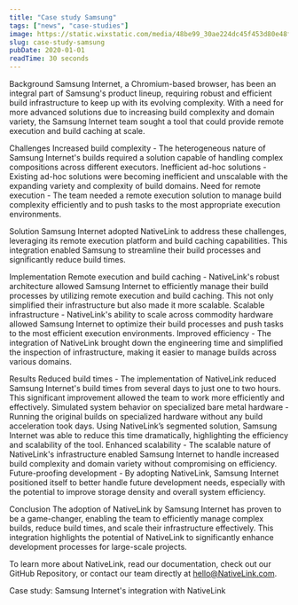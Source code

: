 ```yaml
---
title: "Case study Samsung"
tags: ["news", "case-studies"]
image: https://static.wixstatic.com/media/48be99_30ae224dc45f453d80e48f7b9078d330~mv2.png/v1/fill/w_648,h_394,al_c,q_85,usm_0.66_1.00_0.01,enc_auto/x%20(3).png
slug: case-study-samsung
pubDate: 2020-01-01
readTime: 30 seconds
---
```

Background
Samsung Internet, a Chromium-based browser, has been an integral part of
Samsung's product lineup, requiring robust and efficient build infrastructure
to keep up with its evolving complexity. With a need for more advanced
solutions due to increasing build complexity and domain variety, the Samsung
Internet team sought a tool that could provide remote execution and build
caching at scale.


Challenges
Increased build complexity - The heterogeneous nature of Samsung Internet's
builds required a solution capable of handling complex compositions across
different executors.
Inefficient ad-hoc solutions - Existing ad-hoc solutions were becoming
inefficient and unscalable with the expanding variety and complexity of build
domains.
Need for remote execution - The team needed a remote execution solution to
manage build complexity efficiently and to push tasks to the most appropriate
execution environments.

Solution
Samsung Internet adopted NativeLink to address these challenges, leveraging
its remote execution platform and build caching capabilities. This
integration enabled Samsung to streamline their build processes and
significantly reduce build times.


Implementation
Remote execution and build caching - NativeLink's robust architecture allowed
Samsung Internet to efficiently manage their build processes by utilizing
remote execution and build caching. This not only simplified their
infrastructure but also made it more scalable.
Scalable infrastructure - NativeLink's ability to scale across commodity
hardware allowed Samsung Internet to optimize their build processes and push
tasks to the most efficient execution environments.
Improved efficiency - The integration of NativeLink brought down the
engineering time and simplified the inspection of infrastructure, making it
easier to manage builds across various domains.

Results
Reduced build times - The implementation of NativeLink reduced Samsung
Internet's build times from several days to just one to two hours. This
significant improvement allowed the team to work more efficiently and
effectively.
Simulated system behavior on specialized bare metal hardware - Running the
original builds on specialized hardware without any build acceleration took
days. Using NativeLink’s segmented solution, Samsung Internet was able to
reduce this time dramatically, highlighting the efficiency and scalability of
the tool.
Enhanced scalability - The scalable nature of NativeLink's infrastructure
enabled Samsung Internet to handle increased build complexity and domain
variety without compromising on efficiency.
Future-proofing development - By adopting NativeLink, Samsung Internet
positioned itself to better handle future development needs, especially with
the potential to improve storage density and overall system efficiency.

Conclusion
The adoption of NativeLink by Samsung Internet has proven to be a
game-changer, enabling the team to efficiently manage complex builds, reduce
build times, and scale their infrastructure effectively. This integration
highlights the potential of NativeLink to significantly enhance development
processes for large-scale projects.


To learn more about NativeLink, read our documentation, check out our GitHub
Repository, or contact our team directly at hello@NativeLink.com.

Case study: Samsung Internet's integration with NativeLink
